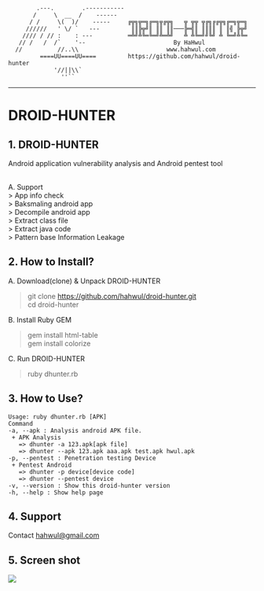 
            .---.        .-----------
           /     \  __  /    ------
          / /     \(  )/    -----     ╔╦╗╦═╗╔═╗╦╔╦╗   ╦ ╦╦ ╦╔╗╔╔╦╗╔═╗╦═╗
         //////   ' \/ `   ---         ║║╠╦╝║ ║║ ║║───╠═╣║ ║║║║ ║ ║╣ ╠╦╝
        //// / // :    : ---          ═╩╝╩╚═╚═╝╩═╩╝   ╩ ╩╚═╝╝╚╝ ╩ ╚═╝╩╚═
       // /   /  /`    '--                         By HaHwul
      //          //..\\                         www.hahwul.com
             ====UU====UU====         https://github.com/hahwul/droid-hunter
                 '//||\\`
                   ''``
________________________________________________
# DROID-HUNTER
## 1. DROID-HUNTER
Android application vulnerability analysis and Android pentest tool<br>

<br>
A. Support<br>
> App info check<br>
> Baksmaling android app<br>
> Decompile android app<br>
> Extract class file<br>
> Extract java code<br>
> Pattern base Information Leakage<br>

## 2. How to Install?
A. Download(clone) & Unpack DROID-HUNTER
> git clone https://github.com/hahwul/droid-hunter.git<br>
> cd droid-hunter<br>

B. Install Ruby GEM<br>
> gem install html-table<br>
> gem install colorize<br>

C. Run DROID-HUNTER<br>
> ruby dhunter.rb

## 3. How to Use?

    Usage: ruby dhunter.rb [APK]
    Command
    -a, --apk : Analysis android APK file.
     + APK Analysis
       => dhunter -a 123.apk[apk file]
       => dhunter --apk 123.apk aaa.apk test.apk hwul.apk
    -p, --pentest : Penetration testing Device
     + Pentest Android
       => dhunter -p device[device code]
       => dhunter --pentest device
    -v, --version : Show this droid-hunter version
    -h, --help : Show help page

## 4. Support
Contact hahwul@gmail.com
<br>

## 5. Screen shot
<img src="https://cloud.githubusercontent.com/assets/13212227/17181679/e8b9b448-545b-11e6-9bb9-ee1cc2f5e28b.png">
